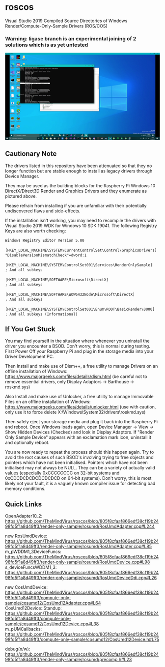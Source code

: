 # roscos
Visual Studio 2019 Compiled Source Directories of Windows Render/Compute-Only-Sample Drivers (ROS/COS)

### Warning: ligase branch is an experimental joining of 2 solutions which is as yet untested

![rosisalive](https://github.com/themindvirus/roscos/blob/main/rosisalive.png)

## Cautionary Note
The drivers listed in this repository have been attenuated so that they no longer function but are stable enough to install as legacy drivers through Device Manager.

They may be used as the building blocks for the Raspberry Pi Windows 10 DirectX/Direct3D Render and Graphics Drivers and they enumerate as pictured above.

Please refrain from installing if you are unfamiliar with their potentially undiscovered flaws and side-effects.

If the installation isn't working, you may need to recompile the drivers with Visual Studio 2019 WDK for Windows 10 SDK 19041. The following Registry Keys are also worth checking:

```
Windows Registry Editor Version 5.00

[HKEY_LOCAL_MACHINE\SYSTEM\CurrentControlSet\Control\GraphicsDrivers]
"DisableVersionMismatchCheck"=dword:1

[HKEY_LOCAL_MACHINE\SYSTEM\ControlSet001\Services\RenderOnlySample]
; And all subkeys

[HKEY_LOCAL_MACHINE\SOFTWARE\Microsoft\DirectX]
; And all subkeys

[HKEY_LOCAL_MACHINE\SOFTWARE\WOW6432Node\Microsoft\DirectX]
; And all subkeys

[HKEY_LOCAL_MACHINE\SYSTEM\ControlSet001\Enum\ROOT\BasicRender\0000]
; And all subkeys (Informational)
```

## If You Get Stuck
You may find yourself in the situation where whenever you uninstall the driver you encounter a BSOD. Don't worry, this is normal during testing.
First Power Off your Raspberry Pi and plug in the storage media into your Driver Development PC.

Then Install and make use of Dism++, a free utility to manage Drivers on an offline installation of Windows: \
https://www.majorgeeks.com/files/details/dism.html (be careful not to remove essential drivers, only Display Adaptors -> Barthouse -> roskmd.sys)

Also Install and make use of Unlocker, a free utility to manage Immovable Files on an offline installation of Windows: \
https://www.majorgeeks.com/files/details/unlocker.html (use with caution, only use it to force delete X:\Windows\System32\drivers\roskmd.sys)

Then safely eject your storage media and plug it back into the Raspberry Pi and reboot.
Once Windows loads again, open Device Manager -> View -> Show Hidden Devices (Checked) and look in Display Adaptors.
If "Render Only Sample Device" appears with an exclamation mark icon, uninstall it and optionally reboot.

You are now ready to repeat the process should this happen again.
Try to avoid the root causes of such BSOD's involving trying to free objects and pointers which have not been initialised.
Pointers which have not been initialised may not always be NULL. They can be a variety of actually valid values (especially 0xCCCCCCCC on 32-bit systems and 0xCDCDCDCDCDCDCDCD on 64-bit systems). Don't worry, this is most likely not your fault, it is a vaguely known compiler issue for detecting bad memory conditions.

## Quick Links
OpenAdapter10_2: https://github.com/TheMindVirus/roscos/blob/805f8cfaaf866edf38cf19b2498fd5f1a8d49ff3/render-only-sample/rosumd/RosUmdAdapter.cpp#L244

new RosUmdDevice: https://github.com/TheMindVirus/roscos/blob/805f8cfaaf866edf38cf19b2498fd5f1a8d49ff3/render-only-sample/rosumd/RosUmdAdapter.cpp#L85 \
m_pWDDM1_3DeviceFuncs: https://github.com/TheMindVirus/roscos/blob/805f8cfaaf866edf38cf19b2498fd5f1a8d49ff3/render-only-sample/rosumd/RosUmdDevice.cpp#L98 \
s_deviceFuncsWDDM1_3: https://github.com/TheMindVirus/roscos/blob/805f8cfaaf866edf38cf19b2498fd5f1a8d49ff3/render-only-sample/rosumd/RosUmdDeviceDdi.cpp#L26

new CosUmdDevice: https://github.com/TheMindVirus/roscos/blob/805f8cfaaf866edf38cf19b2498fd5f1a8d49ff3/compute-only-sample/cosumd12/CosUmd12Adapter.cpp#L64 \
CosUmd12Device::Standup: https://github.com/TheMindVirus/roscos/blob/805f8cfaaf866edf38cf19b2498fd5f1a8d49ff3/compute-only-sample/cosumd12/CosUmd12Device.cpp#L38 \
m_pUMCallbacks: https://github.com/TheMindVirus/roscos/blob/805f8cfaaf866edf38cf19b2498fd5f1a8d49ff3/compute-only-sample/cosumd12/CosUmd12Device.h#L75

debug(n/w): https://github.com/TheMindVirus/roscos/blob/805f8cfaaf866edf38cf19b2498fd5f1a8d49ff3/render-only-sample/rosumd/precomp.h#L23
